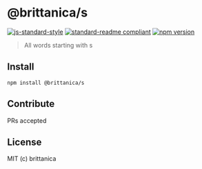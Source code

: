 # @brittanica/s

[![js-standard-style](https://img.shields.io/badge/code%20style-standard-brightgreen.svg?style=flat-square)](http://standardjs.com/)
[![standard-readme compliant](https://img.shields.io/badge/standard--readme-OK-green.svg?style=flat-square)](https://github.com/RichardLitt/standard-readme)
[![npm version](https://img.shields.io/npm/v/brittanica-s.svg?style=flat-square)](https://badge.fury.io/js/brittanica-s)

> All words starting with s

## Install
```
npm install @brittanica/s
```

## Contribute

PRs accepted

## License

MIT (c) brittanica

